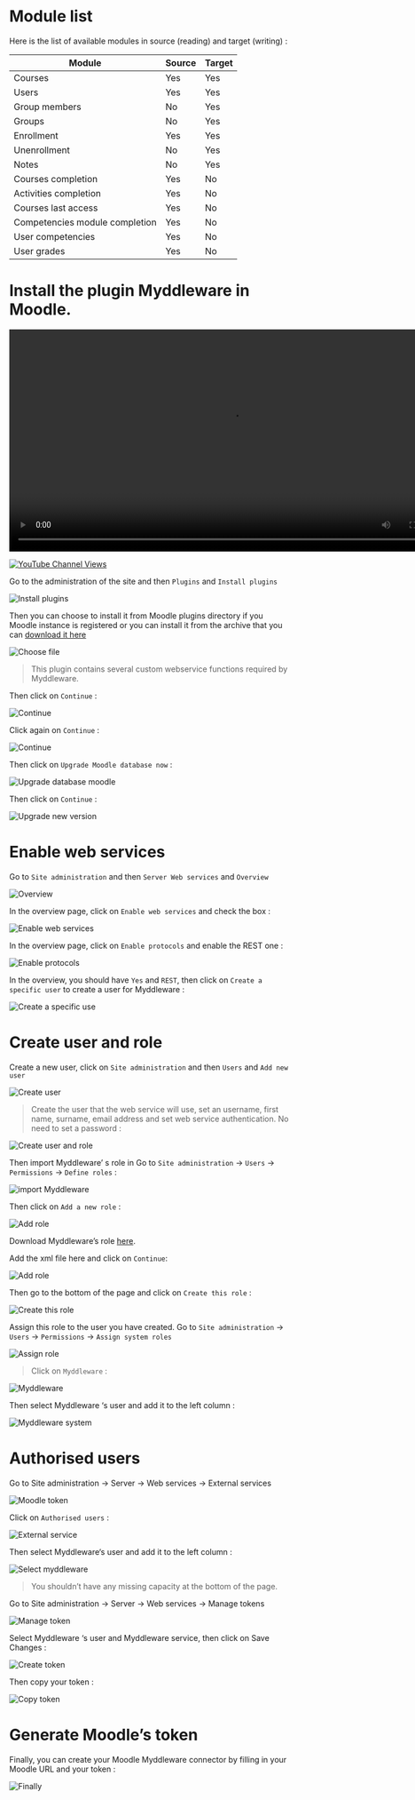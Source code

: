 # Module list

Here is the list of available modules in source (reading) and target (writing) :

| Module                         | Source | Target |
|--------------------------------|--------|--------|
| Courses                        | Yes    | Yes    |
| Users                          | Yes    | Yes    |
| Group members                  | No     | Yes    |
| Groups                         | No     | Yes    |
| Enrollment                     | Yes    | Yes    |
| Unenrollment                   | No     | Yes    |
| Notes                          | No     | Yes    |
| Courses completion             | Yes    | No     |
| Activities completion          | Yes    | No     |
| Courses last access            | Yes    | No     |
| Competencies module completion | Yes    | No     |
| User competencies              | Yes    | No     |
| User grades                    | Yes    | No     |



# Install the plugin Myddleware in Moodle. 

<video src="file/tuto_moodle_new.mp4" width="800"  controls></video>

[![YouTube Channel Views](https://img.shields.io/youtube/channel/views/UCxI0ziSiRXXTqQ-XfFJr7-w?style=social)](https://www.youtube.com/channel/UCxI0ziSiRXXTqQ-XfFJr7-w)

Go to the administration of the site and then ``Plugins`` and ``Install plugins``

![Install plugins](images/moodle/install_plugins.PNG)

Then you can choose to install it from Moodle plugins directory if you Moodle instance is registered or you can install it from the archive that you can [download it here](https://moodle.org/plugins/local_myddleware)

![Choose file](images/moodle/choose_file.PNG)

> This plugin contains several custom webservice functions required by Myddleware. 

Then click on ``Continue`` :  

![Continue](images/moodle/continue_1.PNG)

Click again on ``Continue`` :  

![Continue](images/moodle/continue_2.PNG)

Then click on ``Upgrade Moodle database now`` :  

![Upgrade database moodle](images/moodle/upgrade_database_moodle.PNG)

Then click on ``Continue`` :  

![Upgrade new version](images/moodle/upgrade_new_version.PNG)

# Enable web services

Go to ``Site administration`` and then ``Server Web services`` and ``Overview``

![Overview](images/moodle/overview.PNG)

In the overview page, click on ``Enable web services`` and check the box :  

![Enable web services](images/moodle/enable_web_service.PNG)

In the overview page, click on ``Enable protocols`` and enable the REST one : 

![Enable protocols](images/moodle/enable_protocols.PNG)

In the overview, you should have ``Yes`` and ``REST``, then click on ``Create a specific user`` to create a user for Myddleware :

![Create a specific use](images/moodle/create_specific_use.PNG)

# Create user and role 

Create a new user, click on ``Site administration`` and then  ``Users`` and ``Add new user``

![Create user](images/moodle/create_user.PNG)

> Create the user that the web service will use, set an username, first name, surname, email address and set web service authentication. No need to set a password : 

![Create user and role](images/moodle/create_user_role.PNG)

Then import Myddleware’ s role in Go to ``Site administration`` -> ``Users`` -> ``Permissions`` -> ``Define roles`` :  

![import Myddleware](images/moodle/import_myddleware.PNG)

Then click on ``Add a new role`` :  

![Add role](images/moodle/add_role.PNG)

Download Myddleware’s role <a href="file/myddleware_moodle_role_1.4.xml" download>here</a>. 

Add the xml file here and click on ``Continue``:  

![Add role](images/moodle/add_role_xml.PNG)

Then go to the bottom of the page and click on ``Create this role`` :  

![Create this role](images/moodle/create_this_role.PNG)

Assign this role to the user you have created. Go to ``Site administration`` -> ``Users`` -> ``Permissions`` -> ``Assign system roles``

![Assign role](images/moodle/assign_role.PNG)

> Click on ``Myddleware`` :  

![Myddleware](images/moodle/myddleware.PNG)

Then select Myddleware ‘s user and add it to the left column :  

![Myddleware system](images/moodle/myddleware_system.PNG)

# Authorised users

Go to Site administration -> Server -> Web services -> External services 

![Moodle token](images/moodle/moodle_token.PNG)

Click on ``Authorised users`` :  

![External service](images/moodle/external_service.PNG)

Then select Myddleware‘s user and add it to the left column :  

![Select myddleware](images/moodle/select_myddleware.PNG)


> You shouldn’t have any missing capacity at the bottom of the page. 

Go to Site administration -> Server -> Web services -> Manage tokens 

![Manage token](images/moodle/manage_token.PNG)

Select Myddleware ‘s user and Myddleware service, then click on Save Changes :  

![Create token](images/moodle/create_token.PNG)

Then copy your token :  

![Copy token](images/moodle/copy_token.PNG)

# Generate Moodle’s token 

Finally, you can create your Moodle Myddleware connector by filling in your Moodle URL and your token : 

![Finally](images/moodle/finally.PNG)